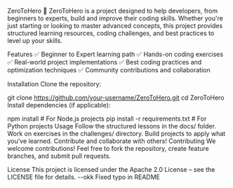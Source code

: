 ZeroToHero 🚀
ZeroToHero is a project designed to help developers, from beginners to experts, build and improve their coding skills. Whether you're just starting or looking to master advanced concepts, this project provides structured learning resources, coding challenges, and best practices to level up your skills.

Features
✅ Beginner to Expert learning path
✅ Hands-on coding exercises
✅ Real-world project implementations
✅ Best coding practices and optimization techniques
✅ Community contributions and collaboration

Installation
Clone the repository:

git clone https://github.com/your-username/ZeroToHero.git
cd ZeroToHero
Install dependencies (if applicable):

npm install   # For Node.js projects
pip install -r requirements.txt  # For Python projects
Usage
Follow the structured lessons in the docs/ folder.
Work on exercises in the challenges/ directory.
Build projects to apply what you’ve learned.
Contribute and collaborate with others!
Contributing
We welcome contributions! Feel free to fork the repository, create feature branches, and submit pull requests.

License
This project is licensed under the Apache 2.0 License – see the LICENSE file for details.
--okk  Fixed typo in README
